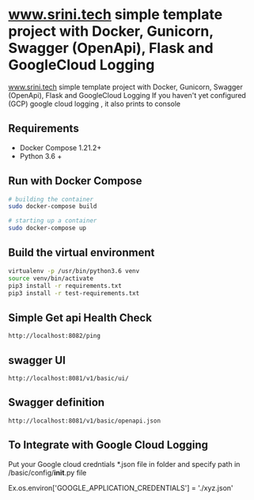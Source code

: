 # www.srini.tech simple template project with Docker, Gunicorn, Swagger (OpenApi), Flask and GoogleCloud Logging
www.srini.tech simple template project with Docker, Gunicorn, Swagger (OpenApi), Flask and GoogleCloud Logging
If you haven't yet configured (GCP) google cloud logging , it also prints to console


## Requirements

* Docker Compose 1.21.2+
* Python 3.6 +

## Run with Docker Compose

```bash
# building the container
sudo docker-compose build

# starting up a container
sudo docker-compose up
```

## Build the virtual environment

```bash
virtualenv -p /usr/bin/python3.6 venv
source venv/bin/activate
pip3 install -r requirements.txt
pip3 install -r test-requirements.txt
```

## Simple Get api Health Check

```http
http://localhost:8082/ping
```

## swagger UI

```http
http://localhost:8081/v1/basic/ui/
```

## Swagger definition

```http
http://localhost:8081/v1/basic/openapi.json
```

## To Integrate with Google Cloud Logging

Put your Google cloud credntials *.json file in <project root> folder
and specify path in /basic/config/__init__.py file

Ex.os.environ['GOOGLE_APPLICATION_CREDENTIALS'] = './xyz.json'


